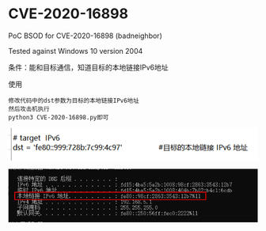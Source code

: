 # CVE-2020-16898
PoC BSOD for CVE-2020-16898 (badneighbor)

Tested against Windows 10 version 2004

条件：能和目标通信，知道目标的本地链接IPv6地址

使用

```
修改代码中的dst参数为目标的本地链接IPv6地址
然后攻击机执行
python3 CVE-2020-16898.py即可
```

![image-20201020130144332](images/image-20201020130144332.png)

![img](images/T[XU6BDGPR287]CGSX4EM5P.png)